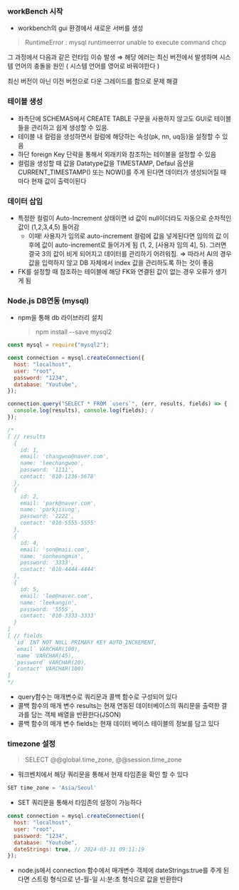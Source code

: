 ### workBench 시작

- workbench의 gui 환경에서 새로운 서버를 생성

> RuntimeError : mysql runtimeerror unable to execute command chcp

그 과정에서 다음과 같은 런타임 이슈 발생 ⇒ 해당 에러는 최신 버전에서 발생하며 시스템 언어의 충돌을 원인 ( 시스템 언어를 영어로 바꿔야한다 )

최신 버전이 아닌 이전 버전으로 다운 그레이드를 함으로 문제 해결

### 테이블 생성

- 좌측단에 SCHEMAS에서 CREATE TABLE 구문을 사용하지 않고도 GUI로 테이블들을 관리하고 쉽게 생성할 수 있음.
- 테이블 내 컬럼을 생성하면서 컬럼에 해당하는 속성(pk, nn, uq등)을 설정할 수 있음
- 하단 foreign Key 단락을 통해서 외래키와 참조하는 테이블을 설정할 수 있음
- 컬럼을 생성할 때 값을 Datatype값을 TIMESTAMP, Defaul 옵션을 CURRENT_TIMESTAMP() 또는 NOW()를 주게 된다면 데이터가 생성되어질 때마다 현재 값이 출력이된다

### 데이터 삽입

- 특정한 컬럼이 Auto-Increment 상태이면 id 값이 null이더라도 자동으로 순차적인 값이 (1,2,3,4,5) 들어감
  - 이때! 사용자가 임의로 auto-increment 컬럼에 값을 넣게된다면 임의의 값 이후에 값이 auto-increment로 들어가게 됨 (1, 2, [사용자 임의 4], 5). 그러면 결국 3의 값이 비게 되어지고 데이터를 관리하기 어려워짐. ⇒ 따라서 AI의 경우 값을 입력하지 않고 DB 자체에서 index 값을 관리하도록 하는 것이 좋음
- FK를 설정할 때 참조하는 테이블에 해당 FK와 연결된 값이 없는 경우 오류가 생기게 됨

### Node.js DB연동 (mysql)

- npm을 통해 db 라이브러리 설치
  > npm install --save mysql2

```jsx
const mysql = require("mysql2");

const connection = mysql.createConnection({
  host: "localhost",
  user: "root",
  password: "1234",
  database: "Youtube",
});

connection.query("SELECT * FROM `users`", (err, results, fields) => {
  console.log(results), console.log(fields); /
});

/*
[ // results
  {
    id: 1,
    email: 'changwoo@naver.com',
    name: 'leechangwoo',
    password: '1111',
    contact: '010-1236-5678'
  },
  {
    id: 2,
    email: 'park@naver.com',
    name: 'parkjisung',
    password: '2222',
    contact: '010-5555-5555'
  },
  {
    id: 4,
    email: 'son@maii.com',
    name: 'sonheungmin',
    password: '3333',
    contact: '010-4444-4444'
  },
  {
    id: 5,
    email: 'lee@naver.com',
    name: 'leekangin',
    password: '5555',
    contact: '010-3333-3333'
  }
]
[ // fields
  `id` INT NOT NULL PRIMARY KEY AUTO_INCREMENT,
  `email` VARCHAR(100),
  `name` VARCHAR(45),
  `password` VARCHAR(20),
  `contact` VARCHAR(100)
]
*/
```

- query함수는 매개변수로 쿼리문과 콜백 함수로 구성되어 있다
- 콜백 함수의 매개 변수 results는 현재 연동된 데이터베이스의 쿼리문을 출력한 결과를 담는 객체 배열을 반환한다(JSON)
- 콜백 함수의 매개 변수 fields는 현재 데이터 베이스 테이블의 정보를 담고 있다

### timezone 설정

> SELECT @@global.time_zone, @@session.time_zone

- 워크벤치에서 해당 쿼리문을 통해서 현재 타임존을 확인 할 수 있다

```jsx
SET time_zone = 'Asia/Seoul'
```

- SET 쿼리문을 통해서 타임존의 설정이 가능하다

```jsx
const connection = mysql.createConnection({
  host: "localhost",
  user: "root",
  password: "1234",
  database: "Youtube",
  dateStrings: true, // 2024-03-31 09:11:19
});
```

- node.js에서 connection 함수에서 매개변수 객체에 dateStrings:true를 주게 된다면 스트링 형식으로 년-월-일 시:분:초 형식으로 값을 반환한다
